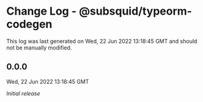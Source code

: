 # Change Log - @subsquid/typeorm-codegen

This log was last generated on Wed, 22 Jun 2022 13:18:45 GMT and should not be manually modified.

## 0.0.0
Wed, 22 Jun 2022 13:18:45 GMT

_Initial release_

